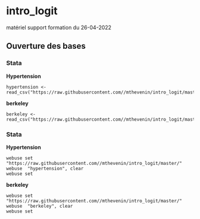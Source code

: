 # intro_logit
matériel support formation du 26-04-2022


## Ouverture des bases 

### Stata

**Hypertension**  

```{}
hypertension <- read_csv("https://raw.githubusercontent.com//mthevenin/intro_logit/master/hypertension.csv")
```

**berkeley**  

```{}
berkeley <- read_csv("https://raw.githubusercontent.com//mthevenin/intro_logit/master/berkeley.csv")
```


### Stata

**Hypertension**  

```{}
webuse set "https://raw.githubusercontent.com//mthevenin/intro_logit/master/"
webuse  "hypertension", clear
webuse set
```

**berkeley**  

```{}
webuse set "https://raw.githubusercontent.com//mthevenin/intro_logit/master/"
webuse  "berkeley", clear
webuse set
```
